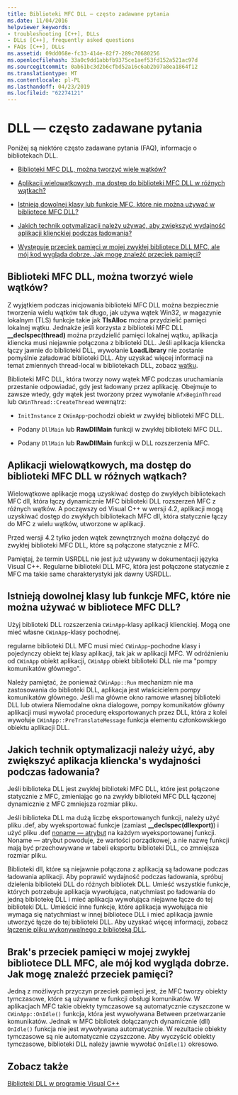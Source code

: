 ```yaml
---
title: Biblioteki MFC DLL — często zadawane pytania
ms.date: 11/04/2016
helpviewer_keywords:
- troubleshooting [C++], DLLs
- DLLs [C++], frequently asked questions
- FAQs [C++], DLLs
ms.assetid: 09dd068e-fc33-414e-82f7-289c70680256
ms.openlocfilehash: 33a0c9dd1abbfb9375ce1aef53fd152a521ac97d
ms.sourcegitcommit: 0ab61bc3d2b6cfbd52a16c6ab2b97a8ea1864f12
ms.translationtype: MT
ms.contentlocale: pl-PL
ms.lasthandoff: 04/23/2019
ms.locfileid: "62274121"
---
```

# <a name="dll-frequently-asked-questions"></a>DLL — często zadawane pytania

Poniżej są niektóre często zadawane pytania (FAQ), informacje o bibliotekach DLL.

- [Biblioteki MFC DLL, można tworzyć wiele wątków?](#mfc_multithreaded_1)

- [Aplikacji wielowątkowych, ma dostęp do biblioteki MFC DLL w różnych wątkach?](#mfc_multithreaded_2)

- [Istnieją dowolnej klasy lub funkcje MFC, które nie można używać w bibliotece MFC DLL?](#mfc_prohibited_classes)

- [Jakich technik optymalizacji należy używać, aby zwiększyć wydajność aplikacji klienckiej podczas ładowania?](#mfc_optimization)

- [Występuje przeciek pamięci w mojej zwykłej bibliotece DLL MFC, ale mój kod wygląda dobrze. Jak mogę znaleźć przeciek pamięci?](#memory_leak)

## <a name="mfc_multithreaded_1"></a> Biblioteki MFC DLL, można tworzyć wiele wątków?

Z wyjątkiem podczas inicjowania biblioteki MFC DLL można bezpiecznie tworzenia wielu wątków tak długo, jak używa wątek Win32, w magazynie lokalnym (TLS) funkcje takie jak **TlsAlloc** można przydzielić pamięci lokalnej wątku. Jednakże jeśli korzysta z biblioteki MFC DLL **__declspec(thread)** można przydzielić pamięci lokalnej wątku, aplikacja kliencka musi niejawnie połączona z biblioteki DLL. Jeśli aplikacja kliencka łączy jawnie do biblioteki DLL, wywołanie **LoadLibrary** nie zostanie pomyślnie załadować biblioteki DLL. Aby uzyskać więcej informacji na temat zmiennych thread-local w bibliotekach DLL, zobacz [wątku](../cpp/thread.md).

Biblioteki MFC DLL, która tworzy nowy wątek MFC podczas uruchamiania przestanie odpowiadać, gdy jest ładowany przez aplikację. Obejmuje to zawsze wtedy, gdy wątek jest tworzony przez wywołanie `AfxBeginThread` lub `CWinThread::CreateThread` wewnątrz:

- `InitInstance` z `CWinApp`-pochodzi obiekt w zwykłej biblioteki MFC DLL.

- Podany `DllMain` lub **RawDllMain** funkcji w zwykłej biblioteki MFC DLL.

- Podany `DllMain` lub **RawDllMain** funkcji w DLL rozszerzenia MFC.

## <a name="mfc_multithreaded_2"></a> Aplikacji wielowątkowych, ma dostęp do biblioteki MFC DLL w różnych wątkach?

Wielowątkowe aplikacje mogą uzyskiwać dostęp do zwykłych bibliotekach MFC dll, która łączy dynamicznie MFC biblioteki DLL rozszerzeń MFC z różnych wątków. A począwszy od Visual C++ w wersji 4.2, aplikacji mogą uzyskiwać dostęp do zwykłych bibliotekach MFC dll, która statycznie łączy do MFC z wielu wątków, utworzone w aplikacji.

Przed wersji 4.2 tylko jeden wątek zewnętrznych można dołączyć do zwykłej biblioteki MFC DLL, które są połączone statycznie z MFC.

Pamiętaj, że termin USRDLL nie jest już używany w dokumentacji języka Visual C++. Regularne biblioteki DLL MFC, która jest połączone statycznie z MFC ma takie same charakterystyki jak dawny USRDLL.

## <a name="mfc_prohibited_classes"></a> Istnieją dowolnej klasy lub funkcje MFC, które nie można używać w bibliotece MFC DLL?

Użyj biblioteki DLL rozszerzenia `CWinApp`-klasy aplikacji klienckiej. Mogą one mieć własne `CWinApp`-klasy pochodnej.

regularne biblioteki DLL MFC musi mieć `CWinApp`-pochodne klasy i pojedynczy obiekt tej klasy aplikacji, tak jak w aplikacji MFC. W odróżnieniu od `CWinApp` obiekt aplikacji, `CWinApp` obiekt biblioteki DLL nie ma "pompy komunikatów głównego".

Należy pamiętać, że ponieważ `CWinApp::Run` mechanizm nie ma zastosowania do biblioteki DLL, aplikacja jest właścicielem pompy komunikatów głównego. Jeśli ma główne okno ramowe własnej biblioteki DLL lub otwiera Niemodalne okna dialogowe, pompy komunikatów główny aplikacji musi wywołać procedurę eksportowanych przez DLL, która z kolei wywołuje `CWinApp::PreTranslateMessage` funkcja elementu członkowskiego obiektu aplikacji DLL.

## <a name="mfc_optimization"></a> Jakich technik optymalizacji należy użyć, aby zwiększyć aplikacja kliencka&#39;s wydajności podczas ładowania?

Jeśli biblioteka DLL jest zwykłej biblioteki MFC DLL, które jest połączone statycznie z MFC, zmieniając go na zwykły biblioteki MFC DLL łączonej dynamicznie z MFC zmniejsza rozmiar pliku.

Jeśli biblioteka DLL ma dużą liczbę eksportowanych funkcji, należy użyć pliku .def, aby wyeksportować funkcje (zamiast **__declspec(dllexport)**) i użyć pliku .def [noname — atrybut](exporting-functions-from-a-dll-by-ordinal-rather-than-by-name.md) na każdym wyeksportowanej funkcji. Noname — atrybut powoduje, że wartości porządkowej, a nie nazwę funkcji mają być przechowywane w tabeli eksportu biblioteki DLL, co zmniejsza rozmiar pliku.

Biblioteki dll, które są niejawnie połączona z aplikacją są ładowane podczas ładowania aplikacji. Aby poprawić wydajność podczas ładowania, spróbuj dzielenia biblioteki DLL do różnych bibliotek DLL. Umieść wszystkie funkcje, których potrzebuje aplikacja wywołująca, natychmiast po ładowania do jedną bibliotekę DLL i mieć aplikacja wywołująca niejawne łącze do tej biblioteki DLL. Umieścić inne funkcje, które aplikacja wywołująca nie wymaga się natychmiast w innej bibliotece DLL i mieć aplikacja jawnie utworzyć łącze do tej biblioteki DLL. Aby uzyskać więcej informacji, zobacz [łączenie pliku wykonywalnego z biblioteką DLL](linking-an-executable-to-a-dll.md#determining-which-linking-method-to-use).

## <a name="memory_leak"></a> Brak&#39;s przeciek pamięci w mojej zwykłej bibliotece DLL MFC, ale mój kod wygląda dobrze. Jak mogę znaleźć przeciek pamięci?

Jedną z możliwych przyczyn przeciek pamięci jest, że MFC tworzy obiekty tymczasowe, które są używane w funkcji obsługi komunikatów. W aplikacjach MFC takie obiekty tymczasowe są automatycznie czyszczone w `CWinApp::OnIdle()` funkcja, która jest wywoływana Between przetwarzanie komunikatów. Jednak w MFC bibliotek dołączanych dynamicznie (dll) `OnIdle()` funkcja nie jest wywoływana automatycznie. W rezultacie obiekty tymczasowe są nie automatycznie czyszczone. Aby wyczyścić obiekty tymczasowe, biblioteki DLL należy jawnie wywołać `OnIdle(1)` okresowo.

## <a name="see-also"></a>Zobacz także

[Biblioteki DLL w programie Visual C++](dlls-in-visual-cpp.md)
